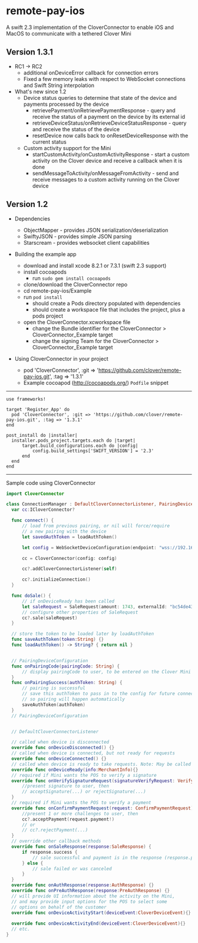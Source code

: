 # remote-pay-ios

A swift 2.3 implementation of the CloverConnector to enable iOS and MacOS to communicate with a tethered Clover Mini

## Version 1.3.1
- RC1 -> RC2
  - additional onDeviceError callback for connection errors
  - Fixed a few memory leaks with respect to WebSocket connections and Swift String interpolation
- What's new since 1.2
  - Device status queries to determine that state of the device and payments processed by the device
    - retrievePayment/onRetrievePaymentResponse - query and receive the status of a payment on the device by its external id
    - retrieveDeviceStatus/onRetrieveDeviceStatusResponse - query and receive the status of the device
    - resetDevice now calls back to onResetDeviceResponse with the current status
  - Custom activity support for the Mini
    - startCustomActivity/onCustomActivityResponse - start a custom activity on the Clover device and receive a callback when it is done
    - sendMessageToActivity/onMessageFromActivity - send and receive messages to a custom activity running on the Clover device


## Version 1.2

- Dependencies
  - ObjectMapper - provides JSON serialization/deserialization
  - SwiftyJSON - provides simple JSON parsing
  - Starscream - provides websocket client capabilities

- Building the example app
  - download and install xcode 8.2.1 or 7.3.1 (swift 2.3 support)
  - install cocoapods
    - run `sudo gem install cocoapods`
  - clone/download the CloverConnector repo
  - cd remote-pay-ios/Example
  - run `pod install`
    - should create a Pods directory populated with dependencies
    - should create a workspace file that includes the project, plus a pods project
  - open the CloverConnector.xcworkspace file
    - change the Bundle identifier for the CloverConnector > CloverConnector_Example target
    - change the signing Team for the CloverConnector > CloverConnector_Example target

- Using CloverConnector in your project
  - pod 'CloverConnector', :git => 'https://github.com/clover/remote-pay-ios.git', :tag => '1.3.1'
  - Example cocoapod (http://cocoapods.org/) `Podfile` snippet
---
  ```platform :ios, '8.0'
  use frameworks!

  target 'Register_App' do
    pod 'CloverConnector', :git => 'https://github.com/clover/remote-pay-ios.git', :tag => '1.3.1'
  end

  post_install do |installer|
    installer.pods_project.targets.each do |target|
        target.build_configurations.each do |config|
            config.build_settings['SWIFT_VERSION'] = '2.3'
        end
    end
  end
  ```
---
  Sample code using CloverConnector
  ```swift
import CloverConnector

class ConnectionManager : DefaultCloverConnectorListener, PairingDeviceConfiguration {
    var cc:ICloverConnector?

    func connect() {
        // load from previous pairing, or nil will force/require
        // a new pairing with the device
        let savedAuthToken = loadAuthToken()

        let config = WebSocketDeviceConfiguration(endpoint: "wss://192.168.1.115:12345/remote_pay", remoteApplicationID: "com.yourcompany.pos.app:4.3.5", posName: "RegisterApp", posSerial: "ABC-123", pairingAuthToken: savedAuthToken, pairingDeviceConfiguration: self)

        cc = CloverConnector(config: config)

        cc?.addCloverConnectorListener(self)

        cc?.initializeConnection()
    }

    func doSale() {
        // if onDeviceReady has been called
        let saleRequest = SaleRequest(amount: 1743, externalId: "bc54de43f3")
        // configure other properties of SaleRequest
        cc?.sale(saleRequest)
    }

    // store the token to be loaded later by loadAuthToken
    func saveAuthToken(token:String) {}
    func loadAuthToken() -> String? { return nil }


    // PairingDeviceConfiguration
    func onPairingCode(pairingCode: String) {
        // display pairingCode to user, to be entered on the Clover Mini
    }
    func onPairingSuccess(authToken: String) {
        // pairing is successful
        // save this authToken to pass in to the config for future connections
        // so pairing will happen automatically
        saveAuthToken(authToken)
    }
    // PairingDeviceConfiguration


    // DefaultCloverConnectorListener

    // called when device is disconnected
    override func onDeviceDisconnected() {}
    // called when device is connected, but not ready for requests
    override func onDeviceConnected() {}
    // called when device is ready to take requests. Note: May be called more than once
    override func onDeviceReady(info:MerchantInfo){}
    // required if Mini wants the POS to verify a signature
    override func onVerifySignatureRequest(signatureVerifyRequest: VerifySignatureRequest) {
        //present signature to user, then
        // acceptSignature(...) or rejectSignature(...)
    }
    // required if Mini wants the POS to verify a payment
    override func onConfirmPaymentRequest(request: ConfirmPaymentRequest) {
        //present 1 or more challenges to user, then
        cc?.acceptPayment(request.payment!)
        // or
        // cc?.rejectPayment(...)
    }
    // override other callback methods
    override func onSaleResponse(response:SaleResponse) {
        if response.success {
            // sale successful and payment is in the response (response.payment)
        } else {
            // sale failed or was canceled
        }
    }
    override func onAuthResponse(response:AuthResponse) {}
    override func onPreAuthResponse(response:PreAuthResponse) {}
    // will provide UI information about the activity on the Mini,
    // and may provide input options for the POS to select some
    // options on behalf of the customer
    override func onDeviceActivityStart(deviceEvent:CloverDeviceEvent){} // see CloverConnectorListener.swift for example
                                                                         // of calling invokeInputOption from this callback
    override func onDeviceActivityEnd(deviceEvent:CloverDeviceEvent){}
    // etc.
}

```
